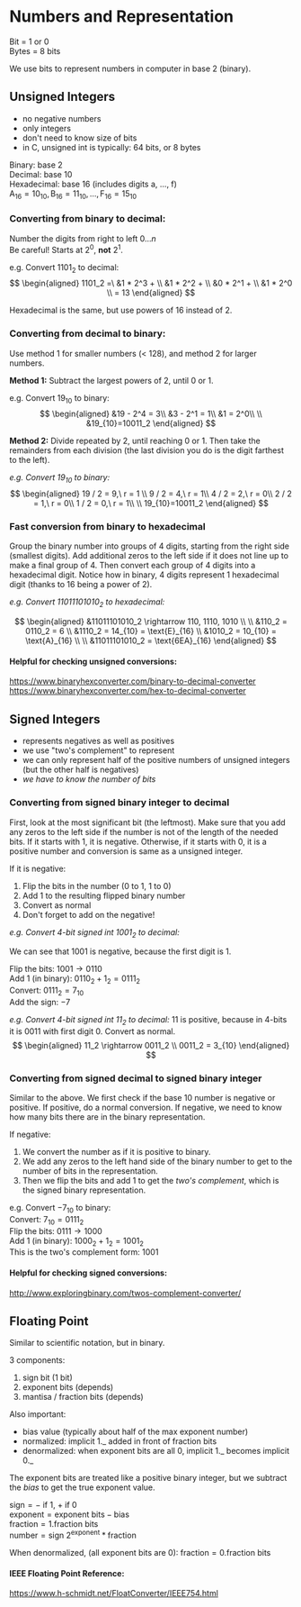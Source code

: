 # Numbers and Representation

Bit = 1 or 0 \
Bytes = 8 bits

We use bits to represent numbers in computer in base 2 (binary).

## Unsigned Integers
- no negative numbers
- only integers
- don't need to know size of bits
- in C, unsigned int is typically: 64 bits, or 8 bytes

Binary: base 2 \
Decimal: base 10 \
Hexadecimal: base 16 (includes digits a, ..., f) \
$\text{A}_{16} = 10_{10}, \text{B}_{16} = 11_{10}, ..., \text{F}_{16} = 15_{10}$

### Converting from binary to decimal:

Number the digits from right to left $0 ... n$ \
Be careful! Starts at $2^0$, **not** $2^1$.

e.g. Convert $1101_2$ to decimal:
$$
\begin{aligned}
1101_2 =\ &1 * 2^3 + \\
          &1 * 2^2 + \\
          &0 * 2^1 + \\
          &1 * 2^0 \\
      = 13
\end{aligned}
$$

Hexadecimal is the same, but use powers of 16 instead of 2.

### Converting from decimal to binary:
Use method 1 for smaller numbers (< 128), and method 2 for larger numbers.

**Method 1:** Subtract the largest powers of 2, until 0 or 1.

e.g. Convert $19_{10}$ to binary:
$$
\begin{aligned}
&19 - 2^4 = 3\\
&3 - 2^1 = 1\\
&1 = 2^0\\
\\
&19_{10}=10011_2
\end{aligned}
$$

**Method 2:** Divide repeated by 2, until reaching 0 or 1. Then take the remainders from each division (the last division you do is the digit farthest to the left).

*e.g. Convert $19_{10}$ to binary:*
$$
\begin{aligned}
19 / 2 = 9,\ r = 1 \\
9 / 2 = 4,\ r = 1\\
4 / 2 = 2,\ r = 0\\
2 / 2 = 1,\ r = 0\\
1 / 2 = 0,\ r = 1\\
\\
19_{10}=10011_2
\end{aligned}
$$

### Fast conversion from binary to hexadecimal

Group the binary number into groups of 4 digits, starting from the right side (smallest digits). Add additional zeros to the left side if it does not line up to make a final group of 4. Then convert each group of 4 digits into a hexadecimal digit. Notice how in binary, 4 digits represent 1 hexadecimal digit (thanks to 16 being a power of 2).

*e.g. Convert $11011101010_2$ to hexadecimal:*

$$
\begin{aligned}
&11011101010_2 \rightarrow 110, 1110, 1010 \\
\\
&110_2 = 0110_2 = 6 \\
&1110_2 = 14_{10} = \text{E}_{16} \\
&1010_2 = 10_{10} = \text{A}_{16} \\
\\
&11011101010_2 = \text{6EA}_{16}
\end{aligned}
$$

#### Helpful for checking unsigned conversions:
https://www.binaryhexconverter.com/binary-to-decimal-converter \
https://www.binaryhexconverter.com/hex-to-decimal-converter

## Signed Integers
- represents negatives as well as positives
- we use "two's complement" to represent
- we can only represent half of the positive numbers of unsigned integers (but the other half is negatives)
- *we have to know the number of bits*

### Converting from signed binary integer to decimal

First, look at the most significant bit (the leftmost). Make sure that you add any zeros to the left side if the number is not of the length of the needed bits. If it starts with 1, it is negative. Otherwise, if it starts with 0, it is a positive number and conversion is same as a unsigned integer.

If it is negative:

1. Flip the bits in the number (0 to 1, 1 to 0)
2. Add 1 to the resulting flipped binary number
3. Convert as normal
4. Don't forget to add on the negative!

*e.g. Convert 4-bit signed int $1001_{2}$ to decimal:*

We can see that $1001$ is negative, because the first digit is 1.

Flip the bits: $1001 \rightarrow 0110$ \
Add 1 (in binary): $0110_2 + 1_2 = 0111_2$ \
Convert: $0111_2 = 7_{10}$ \
Add the sign: $-7$

*e.g. Convert 4-bit signed int $11_{2}$ to decimal:*
$11$ is positive, because in 4-bits it is $0011$ with first digit 0. Convert as normal.
$$
\begin{aligned}
11_2 \rightarrow 0011_2 \\
0011_2 = 3_{10}
\end{aligned}
$$

### Converting from signed decimal to signed binary integer

Similar to the above. We first check if the base 10 number is negative or positive. If positive, do a normal conversion. If negative, we need to know how many bits there are in the binary representation.

If negative:
1. We convert the number as if it is positive to binary.
2. We add any zeros to the left hand side of the binary number to get to the number of bits in the representation.
3. Then we flip the bits and add 1 to get the *two's complement*, which is the signed binary representation.

e.g. Convert $-7_{10}$ to binary: \
Convert: $7_{10} = 0111_2$ \
Flip the bits: $0111 \rightarrow 1000$ \
Add 1 (in binary): $1000_2 + 1_2 = 1001_2$ \
This is the two's complement form: $1001$

#### Helpful for checking signed conversions:
http://www.exploringbinary.com/twos-complement-converter/

## Floating Point
Similar to scientific notation, but in binary.

3 components:
1. sign bit (1 bit)
2. exponent bits (depends)
3. mantisa / fraction bits (depends)

Also important:

- bias value (typically about half of the max exponent number)
- normalized: implicit $1.\_$ added in front of fraction bits
- denormalized: when exponent bits are all 0, implicit $1.\_$ becomes implicit $0.\_$

The exponent bits are treated like a positive binary integer, but we subtract the *bias* to get the true exponent value.

$\text{sign} = -\ \text{if 1, + if 0}$ \
$\text{exponent} = \text{exponent bits} - \text{bias}$ \
$\text{fraction} = 1.\text{fraction bits}$ \
$\text{number} = \text{sign} \ 2^{\text{exponent}} * \text{fraction}$

When denormalized, (all exponent bits are 0):
$\text{fraction} = 0.\text{fraction bits}$

#### IEEE Floating Point Reference:
https://www.h-schmidt.net/FloatConverter/IEEE754.html
